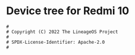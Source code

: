 # Device tree for Redmi 10

```
#
# Copyright (C) 2022 The LineageOS Project
#
# SPDX-License-Identifier: Apache-2.0
#
```
